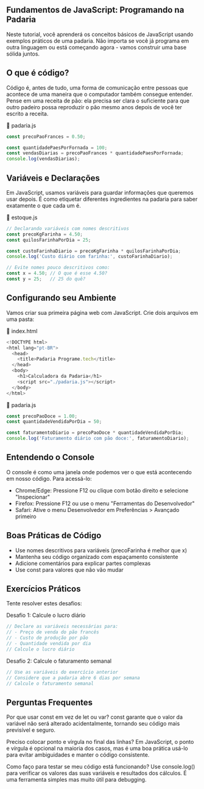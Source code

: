 ## Fundamentos de JavaScript: Programando na Padaria
Neste tutorial, você aprenderá os conceitos básicos de JavaScript usando exemplos práticos de uma padaria. Não importa se você já programa em outra linguagem ou está começando agora - vamos construir uma base sólida juntos.

## O que é código?
Código é, antes de tudo, uma forma de comunicação entre pessoas que acontece de uma maneira que o computador também consegue entender. Pense em uma receita de pão: ela precisa ser clara o suficiente para que outro padeiro possa reproduzir o pão mesmo anos depois de você ter escrito a receita.

📄 padaria.js

```javascript
const precoPaoFrances = 0.50;

const quantidadePaesPorFornada = 100;
const vendasDiarias = precoPaoFrances * quantidadePaesPorFornada;
console.log(vendasDiarias);

```

## Variáveis e Declarações
Em JavaScript, usamos variáveis para guardar informações que queremos usar depois. É como etiquetar diferentes ingredientes na padaria para saber exatamente o que cada um é.

📄 estoque.js

```javascript
// Declarando variáveis com nomes descritivos
const precoKgFarinha = 4.50;
const quilosFarinhaPorDia = 25;

const custoFarinhaDiario = precoKgFarinha * quilosFarinhaPorDia;
console.log('Custo diário com farinha:', custoFarinhaDiario);

// Evite nomes pouco descritivos como:
const x = 4.50; // O que é esse 4.50?
const y = 25;   // 25 do quê?
```

## Configurando seu Ambiente
Vamos criar sua primeira página web com JavaScript. Crie dois arquivos em uma pasta:

📄 index.html

```javascript
<!DOCTYPE html>
<html lang="pt-BR">
  <head>
    <title>Padaria Programe.tech</title>
  </head>
  <body>
    <h1>Calculadora da Padaria</h1>
    <script src="./padaria.js"></script>
  </body>
</html>
```
📄 padaria.js

```javascript
const precoPaoDoce = 1.00;
const quantidadeVendidaPorDia = 50;

const faturamentoDiario = precoPaoDoce * quantidadeVendidaPorDia;
console.log('Faturamento diário com pão doce:', faturamentoDiario);
```

## Entendendo o Console
O console é como uma janela onde podemos ver o que está acontecendo em nosso código. Para acessá-lo:

- Chrome/Edge: Pressione F12 ou clique com botão direito e selecione "Inspecionar"
- Firefox: Pressione F12 ou use o menu "Ferramentas do Desenvolvedor"
- Safari: Ative o menu Desenvolvedor em Preferências > Avançado primeiro

## Boas Práticas de Código

- Use nomes descritivos para variáveis (precoFarinha é melhor que x)
- Mantenha seu código organizado com espaçamento consistente
- Adicione comentários para explicar partes complexas
- Use const para valores que não vão mudar

## Exercícios Práticos
Tente resolver estes desafios:

Desafio 1: Calcule o lucro diário

```javascript
// Declare as variáveis necessárias para:
// - Preço de venda do pão francês
// - Custo de produção por pão
// - Quantidade vendida por dia
// Calcule o lucro diário
```
Desafio 2: Calcule o faturamento semanal

```javascript
// Use as variáveis do exercício anterior
// Considere que a padaria abre 6 dias por semana
// Calcule o faturamento semanal
```

## Perguntas Frequentes

Por que usar const em vez de let ou var?
const garante que o valor da variável não será alterado acidentalmente, tornando seu código mais previsível e seguro.

Preciso colocar ponto e vírgula no final das linhas?
Em JavaScript, o ponto e vírgula é opcional na maioria dos casos, mas é uma boa prática usá-lo para evitar ambiguidades e manter o código consistente.

Como faço para testar se meu código está funcionando?
Use console.log() para verificar os valores das suas variáveis e resultados dos cálculos. É uma ferramenta simples mas muito útil para debugging.